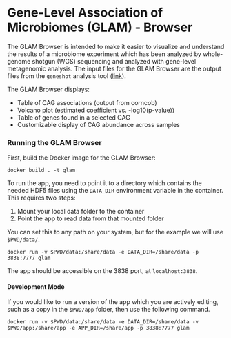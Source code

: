 # Gene-Level Association of Microbiomes (GLAM) - Browser

The GLAM Browser is intended to make it easier to visualize and understand the
results of a microbiome experiment which has been analyzed by whole-genome
shotgun (WGS) sequencing and analyzed with gene-level metagenomic analysis. The
input files for the GLAM Browser are the output files from the `geneshot` analysis
tool ([link](https://github.org/golob-minot/geneshot)).

The GLAM Browser displays:

  * Table of CAG associations (output from corncob)
  * Volcano plot (estimated coefficient vs. -log10(p-value))
  * Table of genes found in a selected CAG
  * Customizable display of CAG abundance across samples

### Running the GLAM Browser

First, build the Docker image for the GLAM Browser:

```#!/bin/bash
docker build . -t glam
```

To run the app, you need to point it to a directory which contains the needed HDF5
files using the `DATA_DIR` environment variable in the container. This requires two
steps:

  1. Mount your local data folder to the container
  2. Point the app to read data from that mounted folder

You can set this to any path on your system, but for the example we will use `$PWD/data/`.

```#!/bin/bash
docker run -v $PWD/data:/share/data -e DATA_DIR=/share/data -p 3838:7777 glam
```

The app should be accessible on the 3838 port, at `localhost:3838`.

#### Development Mode

If you would like to run a version of the app which you are actively editing, such
as a copy in the `$PWD/app` folder, then use the following command.

```#!/bin/bash
docker run -v $PWD/data:/share/data -e DATA_DIR=/share/data -v $PWD/app:/share/app -e APP_DIR=/share/app -p 3838:7777 glam
```
